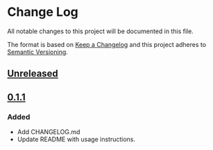 # Change Log
All notable changes to this project will be documented in this file.

The format is based on [Keep a Changelog](http://keepachangelog.com/)
and this project adheres to [Semantic Versioning](http://semver.org/).

## [Unreleased]

## [0.1.1]
### Added
- Add CHANGELOG.md
- Update README with usage instructions.

[Unreleased]: https://github.com/ManageIQ/query_relation/compare/v0.1.1...HEAD
[0.1.1]: https://github.com/ManageIQ/query_relation/compare/v0.1.0...v0.1.1
